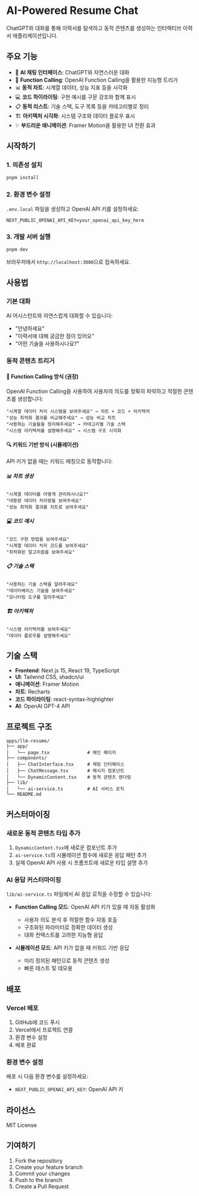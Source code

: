 # AI-Powered Resume Chat

ChatGPT와 대화를 통해 이력서를 탐색하고 동적 콘텐츠를 생성하는 인터랙티브 이력서 애플리케이션입니다.

## 주요 기능

- 🤖 **AI 채팅 인터페이스**: ChatGPT와 자연스러운 대화
- 🧠 **Function Calling**: OpenAI Function Calling을 활용한 지능형 트리거
- 📊 **동적 차트**: 시계열 데이터, 성능 지표 등을 시각화
- 💻 **코드 하이라이팅**: 구현 예시를 구문 강조와 함께 표시
- 📋 **동적 리스트**: 기술 스택, 도구 목록 등을 카테고리별로 정리
- 🏗️ **아키텍처 시각화**: 시스템 구조와 데이터 플로우 표시
- ✨ **부드러운 애니메이션**: Framer Motion을 활용한 UI 전환 효과

## 시작하기

### 1. 의존성 설치

```bash
pnpm install
```

### 2. 환경 변수 설정

`.env.local` 파일을 생성하고 OpenAI API 키를 설정하세요:

```env
NEXT_PUBLIC_OPENAI_API_KEY=your_openai_api_key_here
```

### 3. 개발 서버 실행

```bash
pnpm dev
```

브라우저에서 `http://localhost:3000`으로 접속하세요.

## 사용법

### 기본 대화

AI 어시스턴트와 자연스럽게 대화할 수 있습니다:

- "안녕하세요"
- "이력서에 대해 궁금한 점이 있어요"
- "어떤 기술을 사용하시나요?"

### 동적 콘텐츠 트리거

#### 🧠 Function Calling 방식 (권장)
OpenAI Function Calling을 사용하여 사용자의 의도를 정확히 파악하고 적절한 콘텐츠를 생성합니다:

```
"시계열 데이터 처리 시스템을 보여주세요" → 차트 + 코드 + 아키텍처
"성능 최적화 결과를 비교해주세요" → 성능 비교 차트
"사용하는 기술들을 정리해주세요" → 카테고리별 기술 스택
"시스템 아키텍처를 설명해주세요" → 시스템 구조 시각화
```

#### 🔍 키워드 기반 방식 (시뮬레이션)
API 키가 없을 때는 키워드 매칭으로 동작합니다:

##### 📊 차트 생성
```
"시계열 데이터를 어떻게 관리하시나요?"
"대용량 데이터 처리량을 보여주세요"
"성능 최적화 결과를 차트로 보여주세요"
```

##### 💻 코드 예시
```
"코드 구현 방법을 보여주세요"
"시계열 데이터 처리 코드를 보여주세요"
"최적화된 알고리즘을 보여주세요"
```

##### 📋 기술 스택
```
"사용하는 기술 스택을 알려주세요"
"데이터베이스 기술을 보여주세요"
"모니터링 도구를 알려주세요"
```

##### 🏗️ 아키텍처
```
"시스템 아키텍처를 보여주세요"
"데이터 플로우를 설명해주세요"
```

## 기술 스택

- **Frontend**: Next.js 15, React 19, TypeScript
- **UI**: Tailwind CSS, shadcn/ui
- **애니메이션**: Framer Motion
- **차트**: Recharts
- **코드 하이라이팅**: react-syntax-highlighter
- **AI**: OpenAI GPT-4 API

## 프로젝트 구조

```
apps/llm-resume/
├── app/
│   └── page.tsx              # 메인 페이지
├── components/
│   ├── ChatInterface.tsx     # 채팅 인터페이스
│   ├── ChatMessage.tsx       # 메시지 컴포넌트
│   └── DynamicContent.tsx    # 동적 콘텐츠 렌더링
├── lib/
│   └── ai-service.ts         # AI 서비스 로직
└── README.md
```

## 커스터마이징

### 새로운 동적 콘텐츠 타입 추가

1. `DynamicContent.tsx`에 새로운 컴포넌트 추가
2. `ai-service.ts`의 시뮬레이션 함수에 새로운 응답 패턴 추가
3. 실제 OpenAI API 사용 시 프롬프트에 새로운 타입 설명 추가

### AI 응답 커스터마이징

`lib/ai-service.ts` 파일에서 AI 응답 로직을 수정할 수 있습니다:

- **Function Calling 모드**: OpenAI API 키가 있을 때 자동 활성화
  - 사용자 의도 분석 후 적절한 함수 자동 호출
  - 구조화된 파라미터로 정확한 데이터 생성
  - 대화 컨텍스트를 고려한 지능형 응답

- **시뮬레이션 모드**: API 키가 없을 때 키워드 기반 응답
  - 미리 정의된 패턴으로 동적 콘텐츠 생성
  - 빠른 테스트 및 데모용

## 배포

### Vercel 배포

1. GitHub에 코드 푸시
2. Vercel에서 프로젝트 연결
3. 환경 변수 설정
4. 배포 완료

### 환경 변수 설정

배포 시 다음 환경 변수를 설정하세요:

- `NEXT_PUBLIC_OPENAI_API_KEY`: OpenAI API 키

## 라이선스

MIT License

## 기여하기

1. Fork the repository
2. Create your feature branch
3. Commit your changes
4. Push to the branch
5. Create a Pull Request
